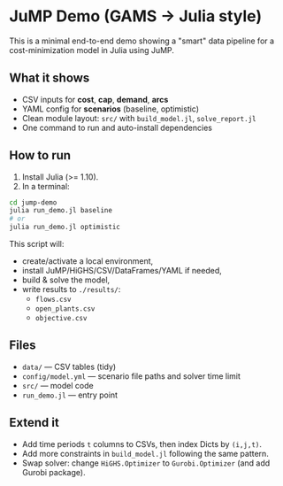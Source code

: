 
# JuMP Demo (GAMS -> Julia style)

This is a minimal end-to-end demo showing a "smart" data pipeline for a cost-minimization model in Julia using JuMP.

## What it shows
- CSV inputs for **cost**, **cap**, **demand**, **arcs**
- YAML config for **scenarios** (baseline, optimistic)
- Clean module layout: `src/` with `build_model.jl`, `solve_report.jl`
- One command to run and auto-install dependencies

## How to run
1) Install Julia (>= 1.10).
2) In a terminal:
```bash
cd jump-demo
julia run_demo.jl baseline
# or
julia run_demo.jl optimistic
```

This script will:
- create/activate a local environment,
- install JuMP/HiGHS/CSV/DataFrames/YAML if needed,
- build & solve the model,
- write results to `./results/`:
  - `flows.csv`
  - `open_plants.csv`
  - `objective.csv`

## Files
- `data/` — CSV tables (tidy)
- `config/model.yml` — scenario file paths and solver time limit
- `src/` — model code
- `run_demo.jl` — entry point

## Extend it
- Add time periods `t` columns to CSVs, then index Dicts by `(i,j,t)`.
- Add more constraints in `build_model.jl` following the same pattern.
- Swap solver: change `HiGHS.Optimizer` to `Gurobi.Optimizer` (and add Gurobi package).

